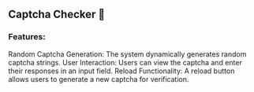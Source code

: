 ## Captcha Checker 🚀


### Features:
Random Captcha Generation: The system dynamically generates random captcha strings.
User Interaction: Users can view the captcha and enter their responses in an input field.
Reload Functionality: A reload button allows users to generate a new captcha for verification. 

